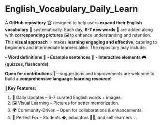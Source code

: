 # English_Vocabulary_Daily_Learn

A **GitHub repository** 🏆 designed to help users **expand their English vocabulary** 📖 systematically. Each day, **6-7 new words** 📅 are added along with **corresponding pictures** 🖼️ to enhance understanding and retention. This **visual approach** ✨ makes l**earning engaging and effective**, catering to beginners and intermediate learners alike. The repository may include:

**- Word definitions 📝**
**- Example sentences 💬**
**- Interactive elements 🎮 (quizzes, flashcards)**

**Open for contributions** 🤝—suggestions and improvements are welcome to build a **comprehensive language-learning resource!**

🔑**Key Features:**
1. 📅 Daily Updates – 6-7 curated English words + images.
2. 🖼️ Visual Learning – Pictures for better memorization.
3. 🌍 Community-Driven – Open for collaborations & enhancements.
4. 🎯 Perfect For – Students �, educators 👩🏫, and self-learners 💡.
